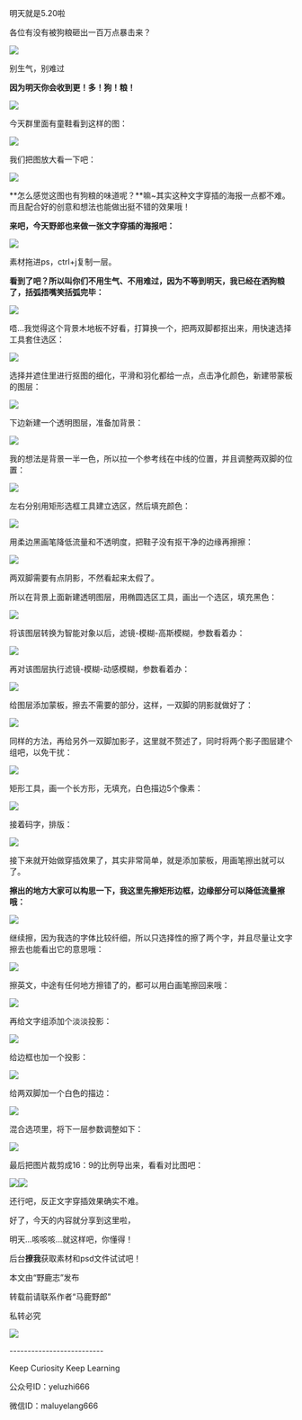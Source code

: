 明天就是5.20啦

各位有没有被狗粮砸出一百万点暴击来？

![](https://pic3.zhimg.com/v2-8a9038e56caef59e28b349f72807f77a_r.jpg)

别生气，别难过

**因为明天你会收到更！多！狗！粮！**

![](https://pic2.zhimg.com/v2-29972d51c8ff091e19931910625efd1d_r.jpg)

今天群里面有童鞋看到这样的图：  

![](https://pic1.zhimg.com/v2-378ba12a21e6c18482d8606b551e9f5c_r.jpg)  

我们把图放大看一下吧：  

![](https://pic3.zhimg.com/v2-c2a0bb63cca7db38dc079155a2cefd22_r.jpg)  

**怎么感觉这图也有狗粮的味道呢？**嘛~其实这种文字穿插的海报一点都不难。而且配合好的创意和想法也能做出挺不错的效果哦！  

  

**来吧，今天野郎也来做一张文字穿插的海报吧：**

![](https://pic2.zhimg.com/v2-29972d51c8ff091e19931910625efd1d_r.jpg)  

素材拖进ps，ctrl+j复制一层。  

  

**看到了吧？所以叫你们不用生气、不用难过，因为不等到明天，我已经在洒狗粮了，括弧捂嘴笑括弧完毕：**

![](https://pic1.zhimg.com/v2-3e584fe1032aca5391135ad00f549a24_r.jpg)  

唔...我觉得这个背景木地板不好看，打算换一个，把两双脚都抠出来，用快速选择工具套住选区：  

![](https://pic2.zhimg.com/v2-682d5f7974bb9bee47dad5d233c2c4e9_r.jpg)  

选择并遮住里进行抠图的细化，平滑和羽化都给一点，点击净化颜色，新建带蒙板的图层：  

![](https://pic4.zhimg.com/v2-0373a944f6abecbc2f0847977e2899eb_r.jpg)  

下边新建一个透明图层，准备加背景：  

![](https://pic2.zhimg.com/v2-cf5da9e047a0c4c7fa5ae5a9efd1d0d1_r.jpg)  

我的想法是背景一半一色，所以拉一个参考线在中线的位置，并且调整两双脚的位置：  

![](https://pic4.zhimg.com/v2-f2ea46a082108b9080e01d542e30908f_r.jpg)  

左右分别用矩形选框工具建立选区，然后填充颜色：  

![](https://pic3.zhimg.com/v2-ec00afd4cb9ec385dac978ac3240f626_r.jpg)  

用柔边黑画笔降低流量和不透明度，把鞋子没有抠干净的边缘再擦擦：  

![](https://pic3.zhimg.com/v2-10a2ce093091d0681d2ba3fdc1be8246_r.jpg)  

两双脚需要有点阴影，不然看起来太假了。  

  

所以在背景上面新建透明图层，用椭圆选区工具，画出一个选区，填充黑色：

![](https://pic4.zhimg.com/v2-cad58ff31321b68f5a9c81649a42825f_r.jpg)  

将该图层转换为智能对象以后，滤镜-模糊-高斯模糊，参数看着办：  

![](https://pic3.zhimg.com/v2-9c52d574bfa8bd744b64ea3e2b176032_r.jpg)  

再对该图层执行滤镜-模糊-动感模糊，参数看着办：  

![](https://pic4.zhimg.com/v2-89c5644ee7479124587317f9b4a100c3_r.jpg)  

给图层添加蒙板，擦去不需要的部分，这样，一双脚的阴影就做好了：  

![](https://pic1.zhimg.com/v2-1891280d0e686f2c0cab9400c639c5a8_r.jpg)  

同样的方法，再给另外一双脚加影子，这里就不赘述了，同时将两个影子图层建个组吧，以免干扰：  

![](https://pic3.zhimg.com/v2-531abf5459038c45d1dd5bec8605143a_r.jpg)  

矩形工具，画一个长方形，无填充，白色描边5个像素：  

![](https://pic3.zhimg.com/v2-56d3b7274cdad43935de4fc3207f72b2_r.jpg)  

接着码字，排版：  

![](https://pic2.zhimg.com/v2-baa4a489aebd4528246150862f28c8c1_r.jpg)  

接下来就开始做穿插效果了，其实非常简单，就是添加蒙板，用画笔擦出就可以了。  

  

**擦出的地方大家可以构思一下，我这里先擦矩形边框，边缘部分可以降低流量擦哦：**

![](https://pic1.zhimg.com/v2-88e56a9bfe4689e6bdcf042852a9780c_r.jpg)  

继续擦，因为我选的字体比较纤细，所以只选择性的擦了两个字，并且尽量让文字擦去也能看出它的意思哦：  

![](https://pic2.zhimg.com/v2-3566745d23c92ce1b9edee1764ad8bad_r.jpg)  

擦英文，中途有任何地方擦错了的，都可以用白画笔擦回来哦：  

![](https://pic4.zhimg.com/v2-8f43b6928d9a7bd31502912f2f944ffb_r.jpg)  

再给文字组添加个淡淡投影：  

![](https://pic4.zhimg.com/v2-e3e4d6c6b46820a441eabd5eca3febbf_r.jpg)  

给边框也加一个投影：  

![](https://pic3.zhimg.com/v2-51182cfd2eff71fde4d65e3e26af7eee_r.jpg)  

给两双脚加一个白色的描边：  

![](https://pic3.zhimg.com/v2-672255e6ad1f2d0a8758cccca41204de_r.jpg)  

混合选项里，将下一层参数调整如下：  

![](https://pic1.zhimg.com/v2-b54c7244ab876cc62a78245d7726a100_r.jpg)  

最后把图片裁剪成16：9的比例导出来，看看对比图吧：  

![](https://pic3.zhimg.com/v2-5767a6fe1e85f0525598186457f6ea8e_r.jpg)![](https://pic1.zhimg.com/v2-66d342a7c3d0751d082f6b367b6357c8_r.jpg)  

还行吧，反正文字穿插效果确实不难。  

好了，今天的内容就分享到这里啦，

明天...咳咳咳...就这样吧，你懂得！  

后台**撩我**获取素材和psd文件试试吧！

  

本文由“野鹿志”发布

转载前请联系作者“马鹿野郎”

私转必究

![](https://pic2.zhimg.com/v2-29972d51c8ff091e19931910625efd1d_r.jpg)

\--------------------------

Keep Curiosity Keep Learning

公众号ID：yeluzhi666

微信ID：maluyelang666